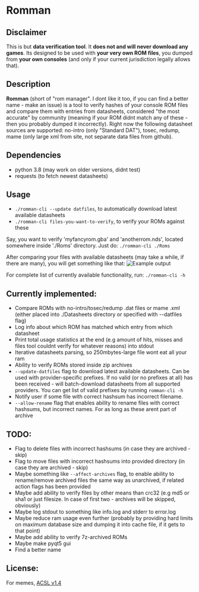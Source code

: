 # Romman

## Disclaimer

This is but **data verification tool**. It **does not and will never download any games**. Its designed to be used with **your very own ROM files**, you dumped from **your own consoles** (and only if your current jurisdiction legally allows that).

## Description

**Romman** (short of "rom manager". I dont like it too, if you can find a better name - make an issue) is a tool to verify hashes of your console ROM files and compare them with entries from datasheets, considered "the most accurate" by community (meaning if your ROM didnt match any of these - then you probably dumped it incorrectly). Right now the following datasheet sources are supported: no-intro (only "Standard DAT"), tosec, redump, mame (only large xml from site, not separate data files from github).

## Dependencies
- python 3.8 (may work on older versions, didnt test)
- requests (to fetch newest datasheets)

## Usage
- `./romman-cli --update datfiles`, to automatically download latest available datasheets
- `./romman-cli files-you-want-to-verify`, to verify your ROMs against these

Say, you want to verify 'myfancyrom.gba' and 'anotherrom.nds', located somewhere inside './Roms' directory. Just do:
`./romman-cli ./Roms`

After comparing your files with available datasheets (may take a while, if there are many), you will get something like that:
![Example output](https://i.fiery.me/QMOXB.png?raw=true)

For complete list of currently available functionality, run:
`./romman-cli -h`

## Currently implemented:
- Compare ROMs with no-intro/tosec/redump .dat files or mame .xml (either placed into ./Datasheets directory or specified with --datfiles flag)
- Log info about which ROM has matched which entry from which datasheet
- Print total usage statistics at the end (e.g amount of hits, misses and files tool couldnt verify for whatever reasons) into stdout
- Iterative datasheets parsing, so 250mbytes-large file wont eat all your ram
- Ability to verify ROMs stored inside zip archives
- `--update-datfiles` flag to download latest available datasheets. Can be used with provider-specific prefixes. If no valid (or no prefixes at all) has been received - will batch-download datasheets from all supported providers. You can get list of valid prefixes by running `romman-cli -h`
- Notify user if some file with correct hashsum has incorrect filename.
- `--allow-rename` flag that enables ability to rename files with correct hashsums, but incorrect names. For as long as these arent part of archive

## TODO:

- Flag to delete files with incorrect hashsums (in case they are archived - skip)
- Flag to move files with incorrect hashsums into provided directory (in case they are archived - skip)
- Maybe something like `--affect-archives` flag, to enable ability to rename/remove archived files the same way as unarchived, if related action flags has been provided
- Maybe add ability to verify files by other means than crc32 (e.g md5 or sha1 or just filesize. In case of first two - archives will be skipped, obviously)
- Maybe log stdout to something like info.log and stderr to error.log
- Maybe reduce ram usage even further (probably by providing hard limits on maximum database size and dumping it into cache file, if it gets to that point)
- Maybe add ability to verify 7z-archived ROMs
- Maybe make pyqt5 gui
- Find a better name

## License:

For memes, [ACSL v1.4](LICENSE)
